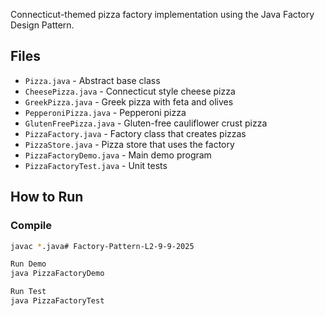 Connecticut-themed pizza factory implementation using the Java Factory Design Pattern.

## Files
- `Pizza.java` - Abstract base class
- `CheesePizza.java` - Connecticut style cheese pizza
- `GreekPizza.java` - Greek pizza with feta and olives
- `PepperoniPizza.java` - Pepperoni pizza
- `GlutenFreePizza.java` - Gluten-free cauliflower crust pizza
- `PizzaFactory.java` - Factory class that creates pizzas
- `PizzaStore.java` - Pizza store that uses the factory
- `PizzaFactoryDemo.java` - Main demo program
- `PizzaFactoryTest.java` - Unit tests

## How to Run

### Compile
```bash
javac *.java# Factory-Pattern-L2-9-9-2025

Run Demo
java PizzaFactoryDemo

Run Test
java PizzaFactoryTest
